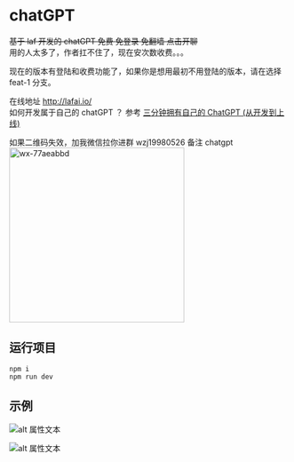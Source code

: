 # chatGPT
~~基于 laf 开发的 chatGPT 免费 免登录 免翻墙 点击开聊~~      
用的人太多了，作者扛不住了，现在安次数收费。。。   

现在的版本有登陆和收费功能了，如果你是想用最初不用登陆的版本，请在选择 feat-1 分支。

在线地址 http://lafai.io/  
如何开发属于自己的 chatGPT ？ 参考 [三分钟拥有自己的 ChatGPT (从开发到上线)](https://zuofeng59556.github.io/my-blog/pages/quickStart/chatGPT/)     

如果二维码失效，加我微信拉你进群 wzj19980526 备注 chatgpt
<img width="315" alt="wx-77aeabbd" src="https://user-images.githubusercontent.com/82700206/226231901-efd91888-f3d1-4c78-8122-aea864e42b5f.png">



## 运行项目
```
npm i
npm run dev
```
## 示例
![alt 属性文本](https://oss.laf.dev/in8dn4-image/1.png?X-Amz-Algorithm=AWS4-HMAC-SHA256&X-Amz-Credential=653C1AUO2RJHDRT042DK%2F20230313%2Fus-east-1%2Fs3%2Faws4_request&X-Amz-Date=20230313T015058Z&X-Amz-Expires=900&X-Amz-Security-Token=eyJhbGciOiJIUzUxMiIsInR5cCI6IkpXVCJ9.eyJhY2Nlc3NLZXkiOiI2NTNDMUFVTzJSSkhEUlQwNDJESyIsImV4cCI6MTY3OTI3NzAyOCwicGFyZW50IjoiaW44ZG40Iiwic2Vzc2lvblBvbGljeSI6ImV5SldaWEp6YVc5dUlqb2lNakF4TWkweE1DMHhOeUlzSWxOMFlYUmxiV1Z1ZENJNlczc2lVMmxrSWpvaVlYQndMWE4wY3kxbWRXeHNMV2R5WVc1MElpd2lSV1ptWldOMElqb2lRV3hzYjNjaUxDSkJZM1JwYjI0aU9pSnpNem9xSWl3aVVtVnpiM1Z5WTJVaU9pSmhjbTQ2WVhkek9uTXpPam82S2lKOVhYMD0ifQ.BpzY44zcjWsOJ7pZesaMfVh2Ay2dIkfq62UBi5iQyvSLSKaZMeGREpTavIyj1hj5OVdMV730zvaXv1eMvKZOPw&X-Amz-Signature=fae5d99398b2ed06dc66003882623a15f38705b40c092af825ac78e71df51dde&X-Amz-SignedHeaders=host)   

![alt 属性文本](https://oss.laf.dev/in8dn4-image/2.png?X-Amz-Algorithm=AWS4-HMAC-SHA256&X-Amz-Credential=653C1AUO2RJHDRT042DK%2F20230313%2Fus-east-1%2Fs3%2Faws4_request&X-Amz-Date=20230313T015237Z&X-Amz-Expires=900&X-Amz-Security-Token=eyJhbGciOiJIUzUxMiIsInR5cCI6IkpXVCJ9.eyJhY2Nlc3NLZXkiOiI2NTNDMUFVTzJSSkhEUlQwNDJESyIsImV4cCI6MTY3OTI3NzAyOCwicGFyZW50IjoiaW44ZG40Iiwic2Vzc2lvblBvbGljeSI6ImV5SldaWEp6YVc5dUlqb2lNakF4TWkweE1DMHhOeUlzSWxOMFlYUmxiV1Z1ZENJNlczc2lVMmxrSWpvaVlYQndMWE4wY3kxbWRXeHNMV2R5WVc1MElpd2lSV1ptWldOMElqb2lRV3hzYjNjaUxDSkJZM1JwYjI0aU9pSnpNem9xSWl3aVVtVnpiM1Z5WTJVaU9pSmhjbTQ2WVhkek9uTXpPam82S2lKOVhYMD0ifQ.BpzY44zcjWsOJ7pZesaMfVh2Ay2dIkfq62UBi5iQyvSLSKaZMeGREpTavIyj1hj5OVdMV730zvaXv1eMvKZOPw&X-Amz-Signature=541a4da6ea919b4bde1a6f9b654a7c4b263d0f6cde110c7fcabf046d363ffa7f&X-Amz-SignedHeaders=host)   
